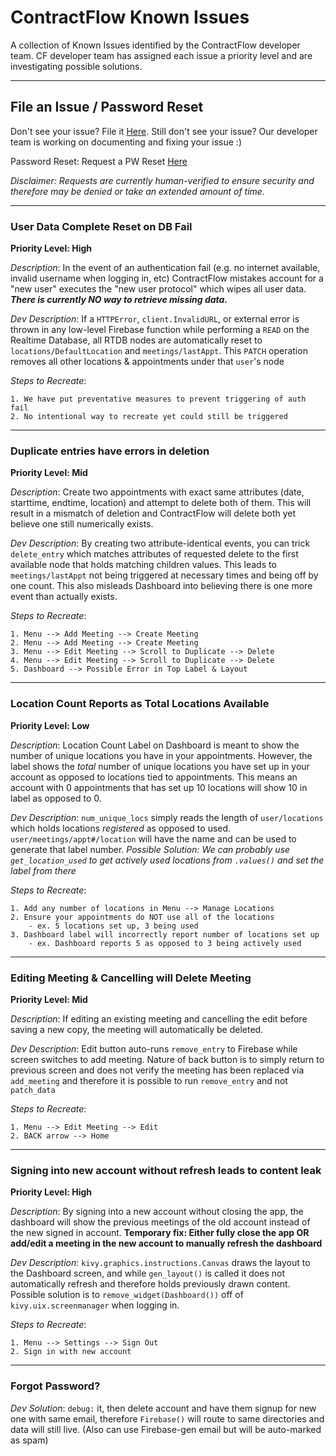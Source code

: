 # ContractFlow Known Issues

A collection of Known Issues identified by the ContractFlow developer team. CF developer team has assigned each issue a priority level and are investigating possible solutions. 

------------------------

## File an Issue / Password Reset


Don't see your issue? File it [Here](https://forms.gle/hqFUxiabb4gcEFU37).
Still don't see your issue? Our developer team is working on documenting and fixing your issue :)

Password Reset: Request a PW Reset [Here](https://forms.gle/hqFUxiabb4gcEFU37)

_Disclaimer: Requests are currently human-verified to ensure security and therefore may be denied or take an extended amount of time._


------------------------

### User Data Complete Reset on DB Fail
**Priority Level: High**

_Description_: In the event of an authentication fail (e.g. no internet available, invalid username when logging in, etc) ContractFlow mistakes account for a "new user" executes the "new user protocol" which wipes all user data. **_There is currently NO way to retrieve missing data._**

_Dev Description_: If a `HTTPError`, `client.InvalidURL`, or external error is thrown in any low-level Firebase function while performing a `READ` on the Realtime Database, all RTDB nodes are automatically reset to `locations/DefaultLocation` and `meetings/lastAppt`. This `PATCH` operation removes all other locations & appointments under that  `user`'s node

_Steps to Recreate_:

    1. We have put preventative measures to prevent triggering of auth fail
    2. No intentional way to recreate yet could still be triggered
    
    
------------------------

### Duplicate entries have errors in deletion
**Priority Level: Mid**

_Description_: Create two appointments with exact same attributes (date, starttime, endtime, location) and attempt to delete both of them. This will result in a mismatch of deletion and ContractFlow will delete both yet believe one still numerically exists. 

_Dev Description_: By creating two attribute-identical events, you can trick `delete_entry` which matches attributes of requested delete to the first available node that holds matching children values. This leads to `meetings/lastAppt` not being triggered at necessary times and being off by one count. This also misleads Dashboard into believing there is one more event than actually exists. 

_Steps to Recreate_:

    1. Menu --> Add Meeting --> Create Meeting
    2. Menu --> Add Meeting --> Create Meeting
    3. Menu --> Edit Meeting --> Scroll to Duplicate --> Delete
    4. Menu --> Edit Meeting --> Scroll to Duplicate --> Delete
    5. Dashboard --> Possible Error in Top Label & Layout
    
------------------------

### Location Count Reports as Total Locations Available
**Priority Level: Low**

_Description_: Location Count Label on Dashboard is meant to show the number of unique locations you have in your appointments. However, the label shows the _total_ number of unique locations you have set up in your account as opposed to locations tied to appointments. This means an account with 0 appointments that has set up 10 locations will show 10 in label as opposed to 0. 

_Dev Description_: `num_unique_locs` simply reads the length of `user/locations` which holds locations _registered_ as opposed to used. `user/meetings/appt#/location` will have the name and can be used to generate that label number. _Possible Solution: We can probably use `get_location_used` to get actively used locations from `.values()` and set the label from there_

_Steps to Recreate_:

    1. Add any number of locations in Menu --> Manage Locations
    2. Ensure your appointments do NOT use all of the locations
        - ex. 5 locations set up, 3 being used
    3. Dashboard label will incorrectly report number of locations set up
        - ex. Dashboard reports 5 as opposed to 3 being actively used
            
------------------------

### Editing Meeting & Cancelling will Delete Meeting
**Priority Level: Mid**

_Description_: If editing an existing meeting and cancelling the edit before saving a new copy, the meeting will automatically be deleted.  

_Dev Description_: Edit button auto-runs `remove_entry` to Firebase while screen switches to add meeting. Nature of back button is to simply return to previous screen and does not verify the meeting has been replaced via `add_meeting` and therefore it is possible to run `remove_entry` and not `patch_data`


_Steps to Recreate_:

    1. Menu --> Edit Meeting --> Edit
    2. BACK arrow --> Home
        
------------------------

### Signing into new account without refresh leads to content leak
**Priority Level: High**

_Description_: By signing into a new account without closing the app, the dashboard will show the previous meetings of the old account instead of the new signed in account. **Temporary fix: Either fully close the app OR add/edit a meeting in the new account to manually refresh the dashboard** 

_Dev Description_: `kivy.graphics.instructions.Canvas` draws the layout to the Dashboard screen, and while `gen_layout()` is called it does not automatically refresh and therefore holds previously drawn content. Possible solution is to `remove_widget(Dashboard())` off of `kivy.uix.screenmanager` when logging in.


_Steps to Recreate_:

    1. Menu --> Settings --> Sign Out
    2. Sign in with new account
        

------------------------

### Forgot Password?

_Dev Solution_: `debug:` it, then delete account and have them signup for new one with same email, therefore `Firebase()` will route to same directories and data will still live. (Also can use Firebase-gen email but will be auto-marked as spam)
